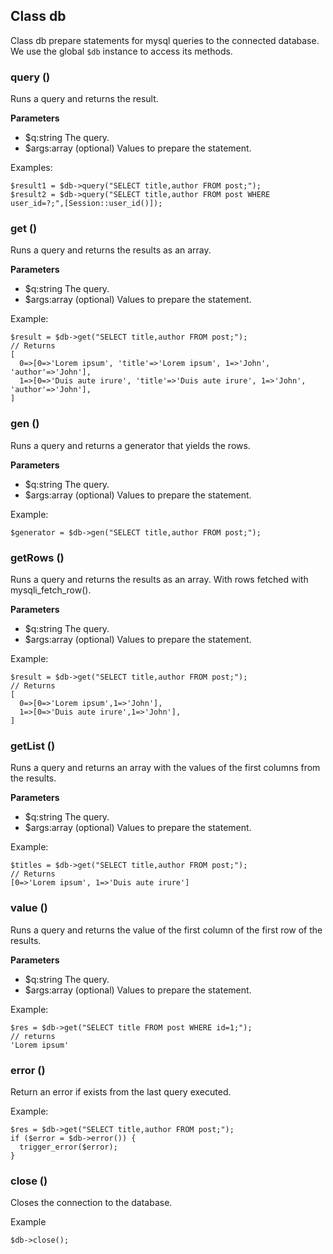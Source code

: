 ## Class db
Class db prepare statements for mysql queries to the connected database.
We use the global ``$db`` instance to access its methods.

### query ()
Runs a query and returns the result.

**Parameters**
- $q:string The query.
- $args:array (optional) Values to prepare the statement.

Examples:
```
$result1 = $db->query("SELECT title,author FROM post;");
$result2 = $db->query("SELECT title,author FROM post WHERE user_id=?;",[Session::user_id()]);
```


### get ()
Runs a query and returns the results as an array.

**Parameters**
- $q:string The query.
- $args:array (optional) Values to prepare the statement.

Example:
```
$result = $db->get("SELECT title,author FROM post;");
// Returns
[
  0=>[0=>'Lorem ipsum', 'title'=>'Lorem ipsum', 1=>'John', 'author'=>'John'],
  1=>[0=>'Duis aute irure', 'title'=>'Duis aute irure', 1=>'John', 'author'=>'John'],
]
```


### gen ()
Runs a query and returns a generator that yields the rows.

**Parameters**
- $q:string The query.
- $args:array (optional) Values to prepare the statement.

Example:
```
$generator = $db->gen("SELECT title,author FROM post;");
```


### getRows ()
Runs a query and returns the results as an array. With rows fetched with mysqli_fetch_row().

**Parameters**
- $q:string The query.
- $args:array (optional) Values to prepare the statement.

Example:
```
$result = $db->get("SELECT title,author FROM post;");
// Returns
[
  0=>[0=>'Lorem ipsum',1=>'John'],
  1=>[0=>'Duis aute irure',1=>'John'],
]
```


### getList ()
Runs a query and returns an array with the values of the first columns from the results.

**Parameters**
- $q:string The query.
- $args:array (optional) Values to prepare the statement.

Example:
```
$titles = $db->get("SELECT title,author FROM post;");
// Returns
[0=>'Lorem ipsum', 1=>'Duis aute irure']
```


### value ()
Runs a query and returns the value of the first column of the first row of the results.

**Parameters**
- $q:string The query.
- $args:array (optional) Values to prepare the statement.

Example:
```
$res = $db->get("SELECT title FROM post WHERE id=1;");
// returns
'Lorem ipsum'
```


### error ()
Return an error if exists from the last query executed.

Example:
```
$res = $db->get("SELECT title,author FROM post;");
if ($error = $db->error()) {
  trigger_error($error);
}
```


### close ()
Closes the connection to the database.

Example
```
$db->close();
```
